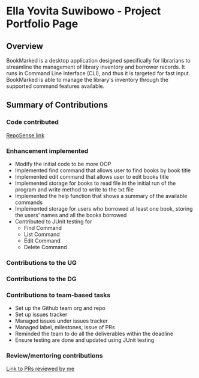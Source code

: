 # Ella Yovita Suwibowo - Project Portfolio Page

## Overview
BookMarked is a desktop application designed specifically for librarians to streamline
the management of library inventory and borrower records. It runs in Command Line Interface (CLI), 
and thus it is targeted for fast input. BookMarked is able to manage the library's inventory
through the supported command features available.

## Summary of Contributions
### Code contributed
[RepoSense link](https://nus-cs2113-ay2324s2.github.io/tp-dashboard/?search=&sort=groupTitle&sortWithin=title&timeframe=commit&mergegroup=&groupSelect=groupByRepos&breakdown=true&checkedFileTypes=docs~functional-code~test-code~other&since=2024-02-23&tabOpen=true&tabType=authorship&tabAuthor=Elyovs&tabRepo=AY2324S2-CS2113-W13-4%2Ftp%5Bmaster%5D&authorshipIsMergeGroup=false&authorshipFileTypes=docs~functional-code~test-code~other&authorshipIsBinaryFileTypeChecked=false&authorshipIsIgnoredFilesChecked=false)

### Enhancement implemented
- Modify the initial code to be more OOP
- Implemented find command that allows user to find books by book title
- Implemented edit command that allows user to edit books title
- Implemented storage for books to read file in the initial run of the program and
  write method to write to the txt file
- Implemented the help function that shows a summary of the available commands
- Implemented storage for users who borrowed at least one book, storing the
  users' names and all the books borrowed
- Contributed to JUnit testing for
  - Find Command
  - List Command
  - Edit Command
  - Delete Command

### Contributions to the UG

### Contributions to the DG

### Contributions to team-based tasks
- Set up the Github team org and repo
- Set up issues tracker
- Managed issues under issues tracker
- Managed label, milestones, issue of PRs
- Reminded the team to do all the deliverables within the deadline
- Ensure testing are done and updated using JUnit testing


### Review/mentoring contributions
[Link to PRs reviewed by me](https://github.com/AY2324S2-CS2113-W13-4/tp/pulls?q=is%3Apr+reviewed-by%3AElyovs)
